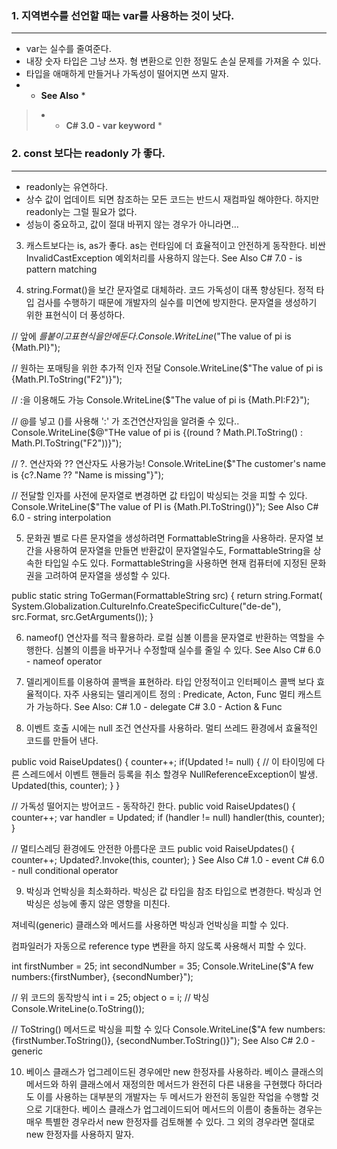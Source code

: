 ### 1. 지역변수를 선언할 때는 var를 사용하는 것이 낫다.
---
- var는 실수를 줄여준다.
- 내장 숫자 타입은 그냥 쓰자. 형 변환으로 인한 정밀도 손실 문제를 가져올 수 있다.
- 타입을 애매하게 만들거나 가독성이 떨어지면 쓰지 말자.
- * **See Also** *
> - * **C# 3.0 - var keyword** *
‌

### 2. const 보다는 readonly 가 좋다.
---
- readonly는 유연하다.
- 상수 값이 업데이트 되면 참조하는 모든 코드는 반드시 재컴파일 해야한다. 하지만 readonly는 그럴 필요가 없다.
- 성능이 중요하고, 값이 절대 바뀌지 않는 경우가 아니라면…
‌

3. 캐스트보다는 is, as가 좋다.
as는 런타임에 더 효율적이고 안전하게 동작한다.
비싼 InvalidCastException 예외처리를 사용하지 않는다.
See Also
C# 7.0 - is pattern matching
‌

4. string.Format()을 보간 문자열로 대체하라.
코드 가독성이 대폭 향상된다.
정적 타입 검사를 수행하기 때문에 개발자의 실수를 미연에 방지한다.
문자열을 생성하기 위한 표현식이 더 풍성하다.

// 앞에 $를 붙이고 표현식을 {}안에 둔다.
Console.WriteLine($"The value of pi is {Math.PI}");
 
// 원하는 포매팅을 위한 추가적 인자 전달
Console.WriteLine($"The value of pi is {Math.PI.ToString("F2")}");
 
// :을 이용해도 가능
Console.WriteLine($"The value of pi is {Math.PI:F2}");
 
// @를 넣고 ()를 사용해 ':' 가 조건연산자임을 알려줄 수 있다..
Console.WriteLine($@"THe value of pi is {(round ?
    Math.PI.ToString() : Math.PI.ToString("F2"))}");
 
// ?. 연산자와 ?? 연산자도 사용가능!
Console.WriteLine($"The customer's name is {c?.Name ?? "Name is missing"}");
 
// 전달할 인자를 사전에 문자열로 변경하면 값 타입이 박싱되는 것을 피할 수 있다.
Console.WriteLine($"The value of PI is {Math.PI.ToString()}");
See Also
C# 6.0 - string interpolation
‌

5. 문화권 별로 다른 문자열을 생성하려면 FormattableString을 사용하라.
문자열 보간을 사용하여 문자열을 만들면 반환값이 문자열일수도, FormattableString을 상속한 타입일 수도 있다.
FormattableString을 사용하면 현재 컴퓨터에 지정된 문화권을 고려하여 문자열을 생성할 수 있다.

public static string ToGerman(FormattableString src)
{
    return string.Format(
    System.Globalization.CultureInfo.CreateSpecificCulture("de-de"),
    src.Format, src.GetArguments());
}
‌

6. nameof() 연산자를 적극 활용하라.
로컬 심볼 이름을 문자열로 반환하는 역할을 수행한다.
심볼의 이름을 바꾸거나 수정할때 실수를 줄일 수 있다.
See Also
C# 6.0 - nameof operator
‌

7. 델리게이트를 이용하여 콜백을 표현하라.
타입 안정적이고 인터페이스 콜백 보다 효율적이다.
자주 사용되는 델리게이트 정의 : Predicate<T>, Acton<T>, Func<T>
멀티 캐스트가 가능하다.
See Also:
C# 1.0 - delegate
C# 3.0 - Action & Func
‌

8. 이벤트 호출 시에는 null 조건 연산자를 사용하라.
멀티 쓰레드 환경에서 효율적인 코드를 만들어 낸다.

public void RaiseUpdates()
{
    counter++;
    if(Updated != null)
    {
        // 이 타이밍에 다른 스레드에서 이벤트 핸들러 등록을 취소 할경우 NullReferenceException이 발생.
        Updated(this, counter);
    }
}
 
// 가독성 떨어지는 방어코드 - 동작하긴 한다.
public void RaiseUpdates()
{
    counter++;
    var handler = Updated;
    if (handler != null)
        handler(this, counter);
}
 
// 멀티스레딩 환경에도 안전한 아름다운 코드
public void RaiseUpdates()
{
    counter++;
    Updated?.Invoke(this, counter);
}
See Also
C# 1.0 - event
C# 6.0 - null conditional operator
‌

9. 박싱과 언박싱을 최소화하라.
박싱은 값 타입을 참조 타입으로 변경한다.
박싱과 언박싱은 성능에 좋지 않은 영향을 미친다.

져네릭(generic) 클래스와 메서드를 사용하면 박싱과 언박싱을 피할 수 있다.

컴파일러가 자동으로 reference type 변환을 하지 않도록 사용해서 피할 수 있다.

int firstNumber = 25;
int secondNumber = 35;
Console.WriteLine($"A few numbers:{firstNumber}, {secondNumber}");
 
// 위 코드의 동작방식
int i = 25;
object o = i; // 박싱
Console.WriteLine(o.ToString());
 
// ToString() 메서드로 박싱을 피할 수 있다
Console.WriteLine($"A few numbers:{firstNumber.ToString()}, {secondNumber.ToString()}");
See Also
C# 2.0 - generic
‌

10. 베이스 클래스가 업그레이드된 경우에만 new 한정자를 사용하라.
베이스 클래스의 메서드와 하위 클래스에서 재정의한 메서드가 완전히 다른 내용을 구현했다 하더라도 이를 사용하는 대부분의 개발자는 두 메서드가 완전히 동일한 작업을 수행할 것으로 기대한다.
베이스 클래스가 업그레이드되어 메서드의 이름이 충돌하는 경우는 매우 특별한 경우라서 new 한정자를 검토해볼 수 있다. 그 외의 경우라면 절대로 new 한정자를 사용하지 말자.

